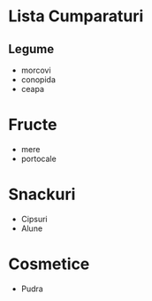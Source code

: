 # Lista Cumparaturi

## Legume
- morcovi
- conopida
- ceapa

# Fructe
- mere
- portocale

# Snackuri
- Cipsuri
- Alune

# Cosmetice
- Pudra